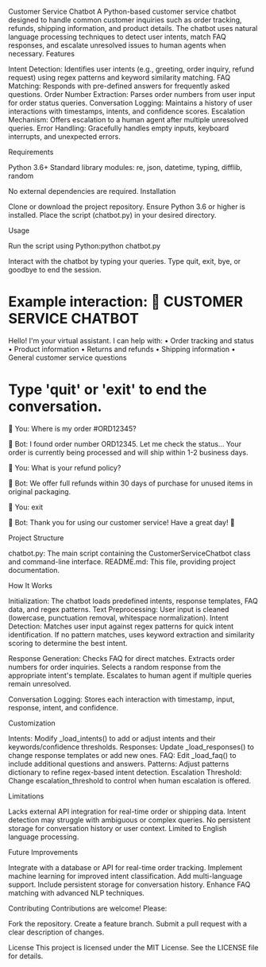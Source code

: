 Customer Service Chatbot
A Python-based customer service chatbot designed to handle common customer inquiries such as order tracking, refunds, shipping information, and product details. The chatbot uses natural language processing techniques to detect user intents, match FAQ responses, and escalate unresolved issues to human agents when necessary.
Features

Intent Detection: Identifies user intents (e.g., greeting, order inquiry, refund request) using regex patterns and keyword similarity matching.
FAQ Matching: Responds with pre-defined answers for frequently asked questions.
Order Number Extraction: Parses order numbers from user input for order status queries.
Conversation Logging: Maintains a history of user interactions with timestamps, intents, and confidence scores.
Escalation Mechanism: Offers escalation to a human agent after multiple unresolved queries.
Error Handling: Gracefully handles empty inputs, keyboard interrupts, and unexpected errors.

Requirements

Python 3.6+
Standard library modules: re, json, datetime, typing, difflib, random

No external dependencies are required.
Installation

Clone or download the project repository.
Ensure Python 3.6 or higher is installed.
Place the script (chatbot.py) in your desired directory.

Usage

Run the script using Python:python chatbot.py


Interact with the chatbot by typing your queries.
Type quit, exit, bye, or goodbye to end the session.

Example interaction:
🤖 CUSTOMER SERVICE CHATBOT
================================
Hello! I'm your virtual assistant. I can help with:
• Order tracking and status
• Product information
• Returns and refunds
• Shipping information
• General customer service questions

Type 'quit' or 'exit' to end the conversation.
================================

👤 You: Where is my order #ORD12345?

🤖 Bot: I found order number ORD12345. Let me check the status... Your order is currently being processed and will ship within 1-2 business days.

👤 You: What is your refund policy?

🤖 Bot: We offer full refunds within 30 days of purchase for unused items in original packaging.

👤 You: exit

🤖 Bot: Thank you for using our customer service! Have a great day! 👋

Project Structure

chatbot.py: The main script containing the CustomerServiceChatbot class and command-line interface.
README.md: This file, providing project documentation.

How It Works

Initialization: The chatbot loads predefined intents, response templates, FAQ data, and regex patterns.
Text Preprocessing: User input is cleaned (lowercase, punctuation removal, whitespace normalization).
Intent Detection:
Matches user input against regex patterns for quick intent identification.
If no pattern matches, uses keyword extraction and similarity scoring to determine the best intent.


Response Generation:
Checks FAQ for direct matches.
Extracts order numbers for order inquiries.
Selects a random response from the appropriate intent's template.
Escalates to human agent if multiple queries remain unresolved.


Conversation Logging: Stores each interaction with timestamp, input, response, intent, and confidence.

Customization

Intents: Modify _load_intents() to add or adjust intents and their keywords/confidence thresholds.
Responses: Update _load_responses() to change response templates or add new ones.
FAQ: Edit _load_faq() to include additional questions and answers.
Patterns: Adjust patterns dictionary to refine regex-based intent detection.
Escalation Threshold: Change escalation_threshold to control when human escalation is offered.

Limitations

Lacks external API integration for real-time order or shipping data.
Intent detection may struggle with ambiguous or complex queries.
No persistent storage for conversation history or user context.
Limited to English language processing.

Future Improvements

Integrate with a database or API for real-time order tracking.
Implement machine learning for improved intent classification.
Add multi-language support.
Include persistent storage for conversation history.
Enhance FAQ matching with advanced NLP techniques.

Contributing
Contributions are welcome! Please:

Fork the repository.
Create a feature branch.
Submit a pull request with a clear description of changes.

License
This project is licensed under the MIT License. See the LICENSE file for details.
